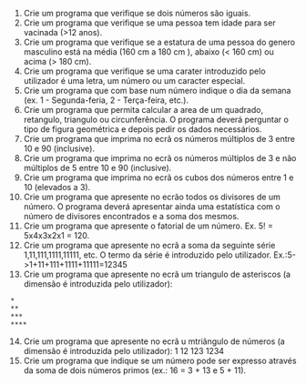 1. Crie um programa que verifique se dois números são iguais.
2. Crie um programa que verifique se uma pessoa tem idade para ser vacinada (>12 anos).
3. Crie um programa que verifique se a estatura de uma pessoa do genero masculino está na média (160 cm a 180 cm ), abaixo (< 160 cm) ou acima (> 180 cm).
4. Crie um programa que verifique se uma carater introduzido pelo utilizador é uma letra, um número ou um caracter especial.
5. Crie um programa que com base num número indique o dia da semana (ex. 1 - Segunda-feria, 2 - Terça-feira, etc.).
6. Crie um programa que permita calcular a area de um quadrado, retangulo, triangulo ou circunferência. O programa deverá perguntar o tipo de figura geométrica e depois pedir os dados necessários.
7. Crie um programa que imprima no ecrã os números múltiplos de 3 entre 10 e 90 (inclusive).
8. Crie um programa que imprima no ecrã os números múltiplos de 3 e não múltiplos de 5 entre 10 e 90 (inclusive).
9. Crie um programa que imprima no ecrã os cubos dos números entre 1 e 10 (elevados a 3).
10. Crie um programa que apresente no ecrão todos os divisores de um número. O programa deverá apresentar ainda uma estatística com o número de divisores encontrados e a soma dos mesmos.
11. Crie um programa que apresente o fatorial de um número. Ex. 5! = 5x4x3x2x1 = 120.
12. Crie um programa que apresente no ecrã a soma da seguinte série 1,11,111,1111,11111, etc. O termo da série é introduzido pelo utilizador. Ex.:5->1+11+111+1111+11111=12345
13. Crie um programa que apresente no ecrã um triangulo de asteriscos (a dimensão é introduzida pelo utilizador):
```
*
**
***
****
```
14. Crie um programa que apresente no ecrã u mtriângulo de números (a dimensão é introduzida pelo utilizador):
1
12
123
1234
15. Crie um programa que indique se um número pode ser expresso através da soma de dois números primos (ex.: 16 = 3 + 13 e 5 + 11).
